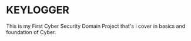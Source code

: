 # KEYLOGGER 

This is my First Cyber Security Domain Project that's i cover in basics and foundation of Cyber.

